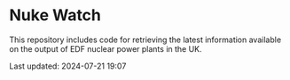 # Nuke Watch

This repository includes code for retrieving the latest information available on the output of EDF nuclear power plants in the UK.

Last updated: 2024-07-21 19:07